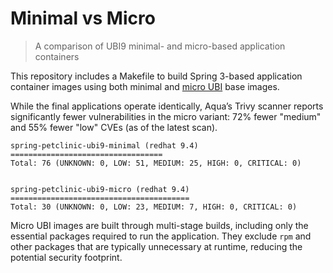 # Minimal vs Micro
> A comparison of UBI9 minimal- and micro-based application containers

This repository includes a Makefile to build Spring 3-based
application container images using both minimal and [micro
UBI](https://www.redhat.com/en/blog/introduction-ubi-micro) base
images.

While the final applications operate identically, Aqua’s Trivy scanner
reports significantly fewer vulnerabilities in the micro variant: 72%
fewer "medium" and 55% fewer "low" CVEs (as of the latest scan).

```less
spring-petclinic-ubi9-minimal (redhat 9.4)
==================================
Total: 76 (UNKNOWN: 0, LOW: 51, MEDIUM: 25, HIGH: 0, CRITICAL: 0)


spring-petclinic-ubi9-micro (redhat 9.4)
========================================
Total: 30 (UNKNOWN: 0, LOW: 23, MEDIUM: 7, HIGH: 0, CRITICAL: 0)
```

Micro UBI images are built through multi-stage builds, including only
the essential packages required to run the application. They exclude
`rpm` and other packages that are typically unnecessary at runtime,
reducing the potential security footprint.
